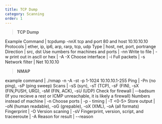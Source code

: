 ```yaml
---
title: TCP Dump 
category: Scanning
order: 1
---
```


> **TCP Dump** 

Example Command	| tcpdump -nnX tcp and port 80 and host 10.10.10.10
Protocols | ether, ip, ip6, arp, rarp, tcp, udp
Type | host, net, port, portrange
Direction | src, dst
Use numbers for machines and ports | -nn
Write to file | -w
print out in ascII or hex | -A -X
Choose interface | -i <interface>
Full packets | -s 
Network filter | Net 10.10.10

> **NMAP**

example command | ./nmap -n -A -st -p 1-1024 10.10.10.1-255
Ping | -Pn (no ping), -sP (ping sweep)
Scans | -sS (syn), -sT (TCP), -sF (FIN), -sX (FIN,PUSH, URG), -sM (FIN, ACK), -sU (UDP)
Check for firewall | --badsum (If you recieve a rest or ICMP unreachable, it is likely a firewall)
Numbers instead of machine | -n
Choose ports | -p <start>-<end>
timing | -T <0-5>
Store output | -oN (human readable), -oG (grepable), -oX (XML), -oA (all formats)
Fingerprint | -O
Version scaning | -sV
Fingerprint, version, script, and traceeroute | -A
Reason for result | --reason

